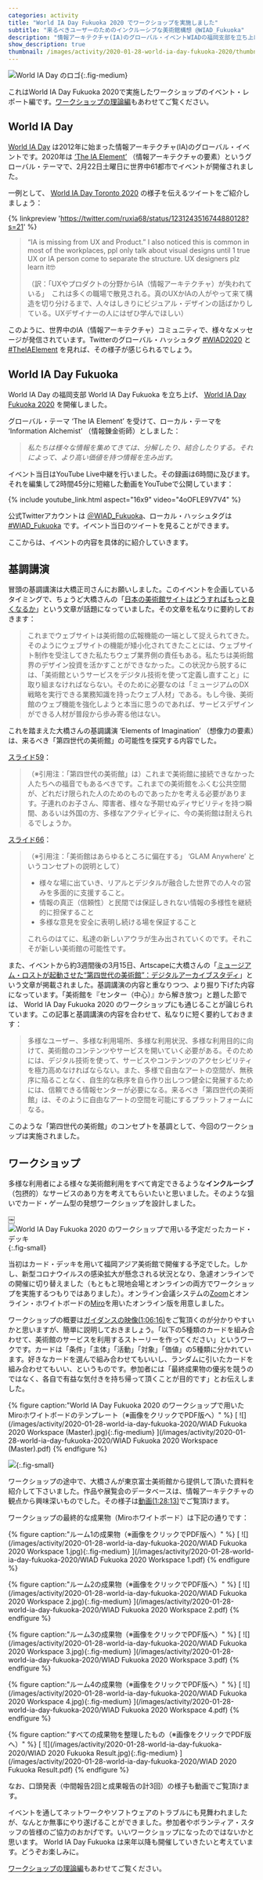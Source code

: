 ```yaml
---
categories: activity
title: "World IA Day Fukuoka 2020 でワークショップを実施しました"
subtitle: "来るべきユーザーのためのインクルーシブな美術館構想 @WIAD_Fukuoka"
description: "情報アーキテクチャ(IA)のグローバル・イベントWIADの福岡支部を立ち上げ、美術館のサービス・デザインを考えるワークショップを行いました。"
show_description: true
thumbnail: /images/activity/2020-01-28-world-ia-day-fukuoka-2020/thumbnail.png
---
```


![World IA Day のロゴ](/images/activity/2020-01-28-world-ia-day-fukuoka-2020/thumbnail.png){:.fig-medium}

これはWorld IA Day Fukuoka 2020で実施したワークショップのイベント・レポート編です。[ワークショップの理論編](/blog/2020/04/01/world-ia-day-fukuoka-2020.html)もあわせてご覧ください。

## World IA Day

[World IA Day](https://www.worldiaday.org/) は2012年に始まった情報アーキテクチャ(IA)のグローバル・イベントです。2020年は [‘The IA Element’](https://www.worldiaday.org/2020) （情報アーキテクチャの要素）というグローバル・テーマで、2月22日土曜日に世界中61都市でイベントが開催されました。

一例として、 [World IA Day Toronto 2020](https://www.worldiaday.org/events/toronto/2020) の様子を伝えるツイートをご紹介しましょう：

{% linkpreview 'https://twitter.com/ruxia68/status/1231243516744880128?s=21' %}

> “IA is missing from UX and Product.” I also noticed this is common in most of the workplaces, ppl only talk about visual designs until 1 true UX or IA person come to separate the structure. UX designers plz learn it🤓
> 
> （訳：「UXやプロダクトの分野からIA（情報アーキテクチャ）が失われている」　これは多くの職場で散見される。真のUXかIAの人がやって来て構造を切り分けるまで、人々はしきりにビジュアル・デザインの話ばかりしている。UXデザイナーの人にはぜひ学んでほしい）

このように、世界中のIA（情報アーキテクチャ）コミュニティで、様々なメッセージが発信されています。Twitterのグローバル・ハッシュタグ [#WIAD2020](https://twitter.com/search?q=%23WIAD2020&src=typed_query) と [#TheIAElement](https://twitter.com/search?q=%23TheIAElement&src=typed_query) を見れば、その様子が感じられるでしょう。

## World IA Day Fukuoka

World IA Day の福岡支部 World IA Day Fukuoka を立ち上げ、 [World IA Day Fukuoka 2020](https://www.worldiaday.org/events/fukuoka/2020) を開催しました。

グローバル・テーマ ‘The IA Element’ を受けて、ローカル・テーマを ‘Information Alchemist’ （情報錬金術師）としました：

> _私たちは様々な情報を集めてきては、分解したり、結合したりする。それによって、より高い価値を持つ情報を生み出す。_

イベント当日はYouTube Live中継を行いました。その録画は6時間に及びます。それを編集して2時間45分に短縮した動画をYouTubeで公開しています：

{% include youtube_link.html aspect="16x9" video="4oOFLE9V7V4" %}

公式Twitterアカウントは [＠WIAD_Fukuoka](https://twitter.com/WIAD_Fukuoka)、ローカル・ハッシュタグは [#WIAD_Fukuoka](https://twitter.com/search?q=%23WIAD_Fukuoka&src=typed_query) です。イベント当日のツイートを見ることができます。

ここからは、イベントの内容を具体的に紹介していきます。

## 基調講演

冒頭の基調講演は大橋正司さんにお願いしました。このイベントを企画しているタイミングで、ちょうど大橋さんの「[日本の美術館サイトはどうすればもっと良くなるか](https://note.com/shosira/n/n7b2da70d7973)」という文章が話題になっていました。その文章を私なりに要約しておきます：

> これまでウェブサイトは美術館の広報機能の一端として捉えられてきた。そのようにウェブサイトの機能が矮小化されてきたことには、ウェブサイト制作を受注してきた私たちウェブ業界側の責任もある。私たちは美術館界のデザイン投資を活かすことができなかった。この状況から脱するには、「美術館というサービスをデジタル技術を使って定義し直すこと」に取り組まなければならない。そのために必要なのは「ミュージアムのDX戦略を実行できる業務知識を持ったウェブ人材」である。もし今後、美術館のウェブ機能を強化しようと本当に思うのであれば、サービスデザインができる人材が普段から歩み寄る他はない。

これを踏まえた大橋さんの基調講演 ‘Elements of Imagination’ （想像力の要素）は、来るべき「第四世代の美術館」の可能性を探究する内容でした。

[スライド59](https://speakerdeck.com/shosira/world-ia-day-fukuoka-2020-keynote?slide=59)：

> （※引用注：「第四世代の美術館」は）これまで美術館に接続できなかった人たちへの福音でもあるべきです。これまでの美術館をふくむ公共空間が、どれだけ限られた人のためのものであったかを考える必要があります。子連れのお子さん、障害者、様々な予期せぬディサビリティを持つ瞬間、あるいは外国の方、多様なアクティビティに、今の美術館は耐えられるでしょうか。

[スライド66](https://speakerdeck.com/shosira/world-ia-day-fukuoka-2020-keynote?slide=66)：

> （※引用注：「美術館はあらゆるところに偏在する」 ‘GLAM Anywhere’ というコンセプトの説明として）
> 
> * 様々な場に出ていき、リアルとデジタルが融合した世界での人々の営みを多面的に支援すること。
> * 情報の真正（信頼性）と民間では保証しきれない情報の多様性を継続的に担保すること
> * 多様な意見を安全に表明し続ける場を保証すること
> 
> これらのはてに、私達の新しいアウラが生み出されていくのです。それこそが新しい美術館の可能性です。

また、イベントから約3週間後の3月15日、Artscapeに大橋さんの「[ミュージアム・ロストが起動させた“第四世代の美術館”：デジタルアーカイブスタディ](https://artscape.jp/study/digital-achive/10160576_1958.html)」という文章が掲載されました。基調講演の内容と重なりつつ、より掘り下げた内容になっています。「美術館を『センター（中心）』から解き放つ」と題した節では、 World IA Day Fukuoka 2020 のワークショップにも通じることが論じられています。この記事と基調講演の内容を合わせて、私なりに短く要約しておきます：

> 多様なユーザー、多様な利用場所、多様な利用状況、多様な利用目的に向けて、美術館のコンテンツやサービスを開いていく必要がある。そのためには、デジタル技術を使って、サービスやコンテンツのアクセシビリティを極力高めなければならない。また、多様で自由なアートの空間が、無秩序に陥ることなく、自生的な秩序を自ら作り出しつつ健全に発展するためには、信頼できる情報センターが必要になる。来るべき「第四世代の美術館」は、そのように自由なアートの空間を可能にするプラットフォームになる。

このような「第四世代の美術館」のコンセプトを基調として、今回のワークショップは実施されました。

## ワークショップ

多様な利用者による様々な美術館利用をすべて肯定できるような**インクルーシブ**（包摂的）なサービスのあり方を考えてもらいたいと思いました。そのような狙いでカード・ゲーム型の発想ワークショップを設計しました。

￼![World IA Day Fukuoka 2020 のワークショップで用いる予定だったカード・デッキ](/images/activity/2020-01-28-world-ia-day-fukuoka-2020/card-deck.jpeg){:.fig-small}

当初はカード・デッキを用いて福岡アジア美術館で開催する予定でした。しかし、新型コロナウイルスの感染拡大が懸念される状況となり、急遽オンラインでの開催に切り替えました（もともと現地会場とオンラインの両方でワークショップを実施するつもりではありました）。オンライン会議システムの[Zoom](https://zoom.us/)とオンライン・ホワイトボードの[Miro](https://miro.com/)を用いたオンライン版を用意しました。

ワークショップの概要は[ガイダンスの映像(1:06:16)](https://youtu.be/4oOFLE9V7V4?t=3976)をご覧頂くのが分かりやすいかと思いますが、簡単に説明しておきましょう。「以下の5種類のカードを組み合わせて、美術館のサービスを利用するストーリーを作ってください」というワークです。カードは「条件」「主体」「活動」「対象」「価値」の5種類に分かれています。好きなカードを選んで組み合わせてもいいし、ランダムに引いたカードを組み合わせてもいい、というものです。参加者には「最終成果物の優劣を競うのではなく、各自で有益な気付きを持ち帰って頂くことが目的です」とお伝えしました。

{% figure caption:"World IA Day Fukuoka 2020 のワークショップで用いたMiroホワイトボードのテンプレート（※画像をクリックでPDF版へ）" %}
[
    ![](/images/activity/2020-01-28-world-ia-day-fukuoka-2020/WIAD Fukuoka 2020 Workspace (Master).jpg){:.fig-medium}
](/images/activity/2020-01-28-world-ia-day-fukuoka-2020/WIAD Fukuoka 2020 Workspace (Master).pdf)
{% endfigure %}

![](/images/activity/2020-01-28-world-ia-day-fukuoka-2020/tokyo-fuji-museum-database-structure.png){:.fig-small}

ワークショップの途中で、大橋さんが東京富士美術館から提供して頂いた資料を紹介して下さいました。作品や展覧会のデータベースは、情報アーキテクチャの観点から興味深いものでした。その様子は[動画(1:28:13)](https://youtu.be/4oOFLE9V7V4?t=5293)でご覧頂けます。

ワークショップの最終的な成果物（Miroホワイトボード）は下記の通りです：

{% figure caption:"ルーム1の成果物（※画像をクリックでPDF版へ）" %}
[
    ![](/images/activity/2020-01-28-world-ia-day-fukuoka-2020/WIAD Fukuoka 2020 Workspace 1.jpg){:.fig-medium}
](/images/activity/2020-01-28-world-ia-day-fukuoka-2020/WIAD Fukuoka 2020 Workspace 1.pdf)
{% endfigure %}

{% figure caption:"ルーム2の成果物（※画像をクリックでPDF版へ）" %}
[
    ![](/images/activity/2020-01-28-world-ia-day-fukuoka-2020/WIAD Fukuoka 2020 Workspace 2.jpg){:.fig-medium}
](/images/activity/2020-01-28-world-ia-day-fukuoka-2020/WIAD Fukuoka 2020 Workspace 2.pdf)
{% endfigure %}

{% figure caption:"ルーム3の成果物（※画像をクリックでPDF版へ）" %}
[
    ![](/images/activity/2020-01-28-world-ia-day-fukuoka-2020/WIAD Fukuoka 2020 Workspace 3.jpg){:.fig-medium}
](/images/activity/2020-01-28-world-ia-day-fukuoka-2020/WIAD Fukuoka 2020 Workspace 3.pdf)
{% endfigure %}

{% figure caption:"ルーム4の成果物（※画像をクリックでPDF版へ）" %}
[
    ![](/images/activity/2020-01-28-world-ia-day-fukuoka-2020/WIAD Fukuoka 2020 Workspace 4.jpg){:.fig-medium}
](/images/activity/2020-01-28-world-ia-day-fukuoka-2020/WIAD Fukuoka 2020 Workspace 4.pdf)
{% endfigure %}

{% figure caption:"すべての成果物を整理したもの（※画像をクリックでPDF版へ）" %}
[
    ![](/images/activity/2020-01-28-world-ia-day-fukuoka-2020/WIAD 2020 Fukuoka Result.jpg){:.fig-medium}
](/images/activity/2020-01-28-world-ia-day-fukuoka-2020/WIAD 2020 Fukuoka Result.pdf)
{% endfigure %}

なお、口頭発表（中間報告2回と成果報告の計3回）の様子も動画でご覧頂けます。

イベントを通してネットワークやソフトウェアのトラブルにも見舞われましたが、なんとか無事にやり遂げることができました。参加者やボランティア・スタッフの皆様のご協力のおかげです。いいワークショップになったのではないかと思います。 World IA Day Fukuoka は来年以降も開催していきたいと考えています。どうぞお楽しみに。

[ワークショップの理論編](/blog/2020/04/01/world-ia-day-fukuoka-2020.html)もあわせてご覧ください。